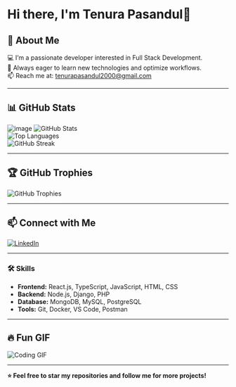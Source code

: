 # Hi there, I'm Tenura Pasandul👋


## 🚀 About Me  
💻 I’m a passionate developer interested in Full Stack Development.  
🎯 Always eager to learn new technologies and optimize workflows.  
📫 Reach me at: tenurapasandul2000@gmail.com

---

## 📊 GitHub Stats  
![image](https://github.com/user-attachments/assets/688c0935-6a52-49cb-95a0-0d36898ded27)
![GitHub Stats](https://github-readme-stats.vercel.app/api?username=TenuraPasandul&show_icons=true&theme=radical&count_private=true)  
![Top Languages](https://github-readme-stats.vercel.app/api/top-langs/?username=TenuraPasandul&layout=compact&theme=radical&count_private=true)  
![GitHub Streak](https://github-readme-streak-stats.herokuapp.com/?user=TenuraPasandul&theme=dark&count_private=true)  


---

## 🏆 GitHub Trophies  
![GitHub Trophies](https://github-profile-trophy.vercel.app/?username=TenuraPasandul&theme=onedark&count_private=true)

---


## 📫 Connect with Me  
[![LinkedIn](https://img.shields.io/badge/LinkedIn-0077B5?style=for-the-badge&logo=linkedin&logoColor=white)](https://linkedin.com/in/tenura-pasandul)  

---

### 🛠️ Skills  
- **Frontend:** React.js, TypeScript, JavaScript, HTML, CSS  
- **Backend:** Node.js, Django, PHP  
- **Database:** MongoDB, MySQL, PostgreSQL  
- **Tools:** Git, Docker, VS Code, Postman  

---

## 🔥 Fun GIF  
![Coding GIF](https://media.giphy.com/media/qgQUggAC3Pfv687qPC/giphy.gif)

---

**⭐ Feel free to star my repositories and follow me for more projects!**
